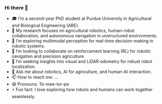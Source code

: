 ### Hi there 👋

<!--
**hebrotem/hebrotem** is a ✨ _special_ ✨ repository because its `README.md` (this file) appears on your GitHub profile.

Here are some ideas to get you started:
-->

- 🎓 I’m a second-year PhD student at Purdue University in Agricultural and Biological Engineering (ABE).  
- 🔭 My research focuses on agricultural robotics, human-robot collaboration, and autonomous navigation in unstructured environments.  
- 🌱 I’m exploring multimodal perception for real-time decision-making in robotic systems.  
- 👯 I’m looking to collaborate on reinforcement learning (RL) for robotic navigation and precision agriculture.  
- 🤔 I’m seeking insights into visual and LiDAR odometry for robust robot localization.  
- 💬 Ask me about robotics, AI for agriculture, and human-AI interaction.  
- 📫 How to reach me: ...  
- 😄 Pronouns: Te-mee-tor-pe  
- ⚡ Fun fact: I love exploring how robots and humans can work together seamlessly.  

<!--
<p align="left">
I am Temitope Ibrahim Amosa (NG, currently in the US). Hebrotem is my most common username on most sites, including GitHub (slight variations may be necessary to fit the site's username needs).
</p>

<table>
<tr>
    <th>Strengths</th>
    <th>Weaknesses</th>
</tr>
<tr valign="top">
<td>

A Friendly Friend.<br>
NOT afraid of getting out of my technical comfort zone.

</td>
<td>

Swimming

</td>
</tr>
<tr>
    <th>Enjoy</th>
    <th>Avoid</th>
</tr>
<tr valign="top">
<td>

Working on robotics and AI for real-world applications.<br>
Building solutions that bridge the gap between technology and agriculture.

</td>
<td>

Global Variables<br>
Undocumented Code<br>
Lack of reproducibility in experiments

</td>
</tr>
<tr>
    <th>Latest Excitements</th>
    <th>Challenges</th>
</tr>
<tr valign="top">
<td>

Human-Robot Collaboration in Agriculture.<br>
Deep Learning for Sensor Fusion.<br>
Exploring the intersection of AI, robotics, and sustainability.

</td>
<td>

Navigating real-world agricultural terrains.<br>
Ensuring robot adaptability in dynamic environments.

</td>
</tr>
</table>

-->
